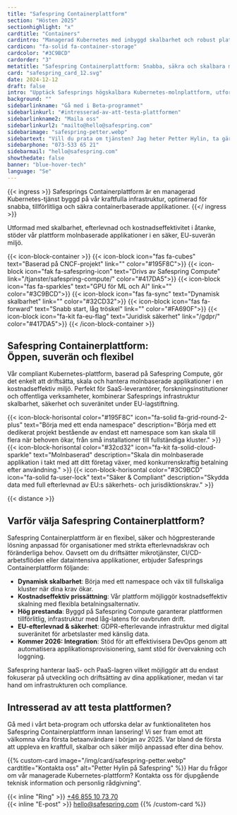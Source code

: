 ```yaml
---
title: "Safespring Containerplattform"
section: "Hösten 2025"
sectionhighlight: "x"
cardtitle: "Containers"
cardintro: "Managerad Kubernetes med inbyggd skalbarhet och robust plattformssäkerhet."
cardicon: "fa-solid fa-container-storage"
cardcolor: "#3C9BCD"
cardorder: "3"
metatitle: "Safespring Containerplattform: Snabba, säkra och skalbara molnlösningar"
card: "safespring_card_12.svg"
date: 2024-12-12
draft: false
intro: "Upptäck Safesprings högskalbara Kubernetes-molnplattform, utformad för SaaS, forskning och offentlig sektor som behöver kostnadseffektiv och högpresterande containerhantering med EU-baserad säkerhet och efterlevnad."
background: ""
sidebarlinkname: "Gå med i Beta-programmet"
sidebarlinkurl: "#intresserad-av-att-testa-plattformen"
sidebarlinkname2: "Maila oss"
sidebarlinkurl2: "mailto@hello@safespring.com"
sidebarimage: "safespring-petter.webp"
sidebartext: "Vill du prata om tjänsten? Jag heter Petter Hylin, ta gärna kontakt med mig om du har några frågor."
sidebarphone: "073-533 65 21"
sidebarmail: "hello@safespring.com"
showthedate: false
banner: "blue-hover-tech"
language: "Se"
---
```


{{< ingress >}}
    Safesprings Containerplattform är en managerad Kubernetes-tjänst byggd på vår kraftfulla infrastruktur, optimerad för snabba, tillförlitliga och säkra containerbaserade applikationer.
{{</ ingress >}}

Utformad med skalbarhet, efterlevnad och kostnadseffektivitet i åtanke, stöder vår plattform molnbaserade applikationer i en säker, EU-suverän miljö.

{{< icon-block-container >}}
    {{< icon-block icon="fas fa-cubes" text="Baserad på CNCF-projekt" link="" color="#195F8C">}}
    {{< icon-block icon="fak fa-safespring-icon" text="Drivs av Safespring Compute" link="/tjanster/safespring-compute/" color="#417DA5">}}
    {{< icon-block icon="fas fa-sparkles" text="GPU för ML och AI" link="" color="#3C9BCD">}}
    {{< icon-block icon="fas fa-sync" text="Dynamisk skalbarhet" link="" color="#32CD32">}}
    {{< icon-block icon="fas fa-forward" text="Snabb start, låg tröskel" link="" color="#FA690F">}}
    {{< icon-block icon="fa-kit fa-eu-flag" text="Juridisk säkerhet" link="/gdpr/" color="#417DA5">}}
{{< /icon-block-container >}}

## Safespring Containerplattform: <br>Öppen, suverän och flexibel

Vår compliant Kubernetes-plattform, baserad på Safespring Compute, gör det enkelt att driftsätta, skala och hantera molnbaserade applikationer i en kostnadseffektiv miljö. Perfekt för SaaS-leverantörer, forskningsinstitutioner och offentliga verksamheter, kombinerar Safesprings infrastruktur skalbarhet, säkerhet och suveränitet under EU-lagstiftning.

{{< icon-block-horisontal color="#195F8C" icon="fa-solid fa-grid-round-2-plus" text="Börja med ett enda namespace" description="Börja med ett dedikerat projekt bestående av endast ett namespace som kan skala till flera när behoven ökar, från små installationer till fullständiga kluster." >}}
{{< icon-block-horisontal color="#32cd32" icon="fa-kit fa-solid-cloud-sparkle" text="Molnbaserad" description="Skala din molnbaserade applikation i takt med att ditt företag växer, med konkurrenskraftig betalning efter användning." >}}
{{< icon-block-horisontal color="#3C9BCD" icon="fa-solid fa-user-lock" text="Säker & Compliant" description="Skydda data med full efterlevnad av EU:s säkerhets- och jurisdiktionskrav." >}}

{{< distance >}}

## Varför välja Safespring Containerplattform?

Safespring Containerplattform är en flexibel, säker och högpresterande lösning anpassad för organisationer med strikta efterlevnadskrav och föränderliga behov. Oavsett om du driftsätter mikrotjänster, CI/CD-arbetsflöden eller dataintensiva applikationer, erbjuder Safesprings Containerplattform följande:

- **Dynamisk skalbarhet**: Börja med ett namespace och väx till fullskaliga kluster när dina krav ökar.
- **Kostnadseffektiv prissättning**: Vår plattform möjliggör kostnadseffektiv skalning med flexibla betalningsalternativ.
- **Hög prestanda**: Byggd på Safespring Compute garanterar plattformen tillförlitlig, infrastruktur med låg-latens för oavbruten drift.
- **EU-efterlevnad & säkerhet**: GDPR-efterlevande infrastruktur med digital suveränitet för arbetslaster med känslig data.
- **Kommer 2026: Integration**: Stöd för att effektivisera DevOps genom att automatisera applikationsprovisionering, samt stöd för övervakning och loggning.

Safespring hanterar IaaS- och PaaS-lagren vilket möjliggör att du endast fokuserar på utveckling och driftsätting av dina applikationer, medan vi tar hand om infrastrukturen och compliance.

## Intresserad av att testa plattformen?

Gå med i vårt beta-program och utforska delar av funktionaliteten hos Safespring Containerplattform innan lansering! Vi ser fram emot att välkomna våra första betaanvändare i början av 2025. Var bland de första att uppleva en kraftfull, skalbar och säker miljö anpassad efter dina behov.

{{% custom-card image="/img/card/safespring-petter.webp" cardtitle="Kontakta oss" alt="Petter Hylin på Safespring" %}}
Har du frågor om vår managerade Kubernetes-plattform? Kontakta oss för djupgående teknisk information och personlig rådgivning".

{{< inline "Ring" >}} [+46 855 10 73 70](tel:+46855107370)  
{{< inline "E-post" >}} [hello@safespring.com](mailto:hello@safespring.com)
{{% /custom-card %}}